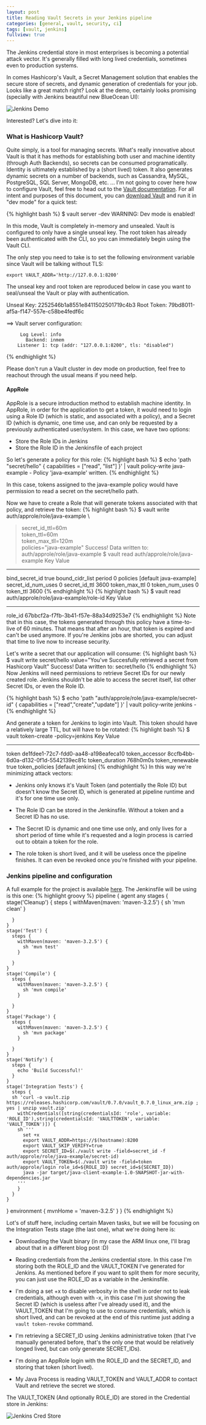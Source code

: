 ```yaml
---
layout: post
title: Reading Vault Secrets in your Jenkins pipeline
categories: [general, vault, security, ci]
tags: [vault, jenkins]
fullview: true
---
```

The Jenkins credential store in most enterprises is becoming a potential attack vector. It's generally filled with long lived credentials, sometimes even to production systems.

In comes Hashicorp's Vault, a Secret Management solution that enables the secure store of secrets, and dynamic generation of credentials for your job. Looks like a great match right? Look at the demo, certainly looks promising (specially with Jenkins beautiful new BlueOcean UI):

![Jenkins Demo](/assets/media/0OCENniTf9.gif "Jenkins Pipeline consuming secrets from Vault")

Interested? Let's dive into it:

### What is Hashicorp Vault?
Quite simply, is a tool for managing secrets. What's really innovative about Vault is that it has methods for establishing both user and machine identity (through Auth Backends), so secrets can be consumed programatically. Identity is ultimately established by a (short lived) token. It also generates dynamic secrets on a number of backends, such as Cassandra, MySQL, PostgreSQL, SQL Server, MongoDB, etc. ... I'm not going to cover here how to configure Vault, feel free to head out to the [Vault documentation](https://www.vaultproject.io/docs/index.html). For all intent and purposes of this document, you can [download Vault](https://www.vaultproject.io/downloads.html) and run it in "dev mode" for a quick test:

{% highlight bash %}
$ vault server -dev
WARNING: Dev mode is enabled!

In this mode, Vault is completely in-memory and unsealed.
Vault is configured to only have a single unseal key. The root
token has already been authenticated with the CLI, so you can
immediately begin using the Vault CLI.

The only step you need to take is to set the following
environment variable since Vault will be talking without TLS:

    export VAULT_ADDR='http://127.0.0.1:8200'

The unseal key and root token are reproduced below in case you
want to seal/unseal the Vault or play with authentication.

Unseal Key: 2252546b1a8551e8411502501719c4b3
Root Token: 79bd8011-af5a-f147-557e-c58be4fedf6c

==> Vault server configuration:

         Log Level: info
           Backend: inmem
        Listener 1: tcp (addr: "127.0.0.1:8200", tls: "disabled")
{% endhighlight %}

Please don't run a Vault cluster in dev mode on production, feel free to reachout through the usual means if you need help.

#### AppRole
AppRole is a secure introduction method to establish machine identity. In AppRole, in order for the application to get a token, it would need to login using a Role ID (which is static, and associated with a policy), and a Secret ID (which is dynamic, one time use, and can only be requested by a previously authenticated user/system. In this case, we have two options:
- Store the Role IDs in Jenkins
- Store the Role ID in the Jenkinsfile of each project

So let's generate a policy for this role:
{% highlight bash %}
$ echo 'path "secret/hello" {
  capabilities = ["read", "list"]
}' | vault policy-write java-example -
Policy 'java-example' written.
{% endhighlight %}

In this case, tokens assigned to the java-example policy would have permission to read a secret on the secret/hello path.

Now we have to create a Role that will generate tokens associated with that policy, and retrieve the token:
{% highlight bash %}
$ vault write auth/approle/role/java-example \
> secret_id_ttl=60m \
> token_ttl=60m \
> token_max_tll=120m \
> policies="java-example"
Success! Data written to: auth/approle/role/java-example
$ vault read auth/approle/role/java-example
Key                 Value
---                 -----
bind_secret_id      true
bound_cidr_list
period              0
policies            [default java-example]
secret_id_num_uses  0
secret_id_ttl       3600
token_max_ttl       0
token_num_uses      0
token_ttl           3600
{% endhighlight %}
{% highlight bash %}
$ vault read auth/approle/role/java-example/role-id
Key     Value
---     -----
role_id 67bbcf2a-f7fb-3b41-f57e-88a34d9253e7
{% endhighlight %}
Note that in this case, the tokens generated through this policy have a time-to-live of 60 minutes. That means that after an hour, that token is expired and can't be used anymore. If you're Jenkins jobs are shorted, you can adjust that time to live now to increase security.

Let's write a secret that our application will consume:
{% highlight bash %}
$ vault write secret/hello value="You've Succesfully retrieved a secret from Hashicorp Vault"
Success! Data written to: secret/hello
{% endhighlight %}
Now Jenkins will need permissions to retrieve Secret IDs for our newly created role. Jenkins shouldn't be able to access the secret itself, list other Secret IDs, or even the Role ID.

{% highlight bash %}
$ echo 'path "auth/approle/role/java-example/secret-id" {
  capabilities = ["read","create","update"]
}' | vault policy-write jenkins -
{% endhighlight %}

And generate a token for Jenkins to login into Vault. This token should have a relatively large TTL, but will have to be rotated:
{% highlight bash %}
$ vault token-create -policy=jenkins
Key             Value
---             -----
token           de1fdee1-72c7-fdd0-aa48-a198eafeca10
token_accessor  8ccfb4bb-6d0a-d132-0f1d-5542139ec81c
token_duration  768h0m0s
token_renewable true
token_policies  [default jenkins]
{% endhighlight %}
In this way we're minimizing attack vectors:
- Jenkins only knows it's Vault Token (and potentially the Role ID) but doesn't know the Secret ID, which is generated at pipeline runtime and it's for one time use only.

- The Role ID can be stored in the Jenkinsfile. Without a token and a Secret ID has no use.

- The Secret ID is dynamic and one time use only, and only lives for a short period of time while it's requested and a login process is carried out to obtain a token for the role.

- The role token is short lived, and it will be useless once the pipeline finishes. It can even be revoked once you're finished with your pipeline.

### Jenkins pipeline and configuration

A full example for the project is available [here](https://github.com/ncorrare/vault-java-example). The Jenkinsfile will be using is this one:
{% highlight groovy %}
pipeline {
  agent any
  stages { 
    stage('Cleanup') {
      steps {
        withMaven(maven: 'maven-3.2.5') {
          sh 'mvn clean'
        }
        
      }
    }
    stage('Test') {
      steps {
        withMaven(maven: 'maven-3.2.5') {
          sh 'mvn test'
        }
        
      }
    }
    stage('Compile') {
      steps {
        withMaven(maven: 'maven-3.2.5') {
          sh 'mvn compile'
        }
        
      }
    }
    stage('Package') {
      steps {
        withMaven(maven: 'maven-3.2.5') {
          sh 'mvn package'
        }
        
      }
    }
    stage('Notify') {
      steps {
        echo 'Build Successful!'
      }
    }
    stage('Integration Tests') {
      steps {
      sh 'curl -o vault.zip https://releases.hashicorp.com/vault/0.7.0/vault_0.7.0_linux_arm.zip ; yes | unzip vault.zip'
        withCredentials([string(credentialsId: 'role', variable: 'ROLE_ID'),string(credentialsId: 'VAULTTOKEN', variable: 'VAULT_TOKEN')]) {
        sh '''
          set +x
          export VAULT_ADDR=https://$(hostname):8200
          export VAULT_SKIP_VERIFY=true
          export SECRET_ID=$(./vault write -field=secret_id -f auth/approle/role/java-example/secret-id)
          export VAULT_TOKEN=$(./vault write -field=token auth/approle/login role_id=${ROLE_ID} secret_id=${SECRET_ID})
          java -jar target/java-client-example-1.0-SNAPSHOT-jar-with-dependencies.jar 
        '''
        }
      }
    }
  }
  environment {
    mvnHome = 'maven-3.2.5'
  }
}
{% endhighlight %}

Lot's of stuff here, including certain Maven tasks, but we will be focusing on the Integration Tests stage (the last one), what we're doing here is:
- Downloading the Vault binary (in my case the ARM linux one, I'll brag about that in a different blog post :D)

- Reading credentials from the Jenkins credential store. In this case I'm storing both the ROLE_ID and the VAULT_TOKEN I've generated for Jenkins. As mentioned before if you want to split them for more security, you can just use the ROLE_ID as a variable in the Jenkinsfile.

- I'm doing a set +x to disable verbosity in the shell in order not to leak credentials, although even with -x, in this case I'm just showing the Secret ID (which is useless after I've already used it), and the VAULT_TOKEN that I'm going to use to consume credentials, which is short lived, and can be revoked at the end of this runtime just adding a `vault token-revoke` command.

- I'm retrieving a SECRET_ID using Jenkins administrative token (that I've manually generated before, that's the only one that would be relatively longed lived, but can only generate SECRET_IDs).

- I'm doing an AppRole login with the ROLE_ID and the SECRET_ID, and storing that token (short lived).

- My Java Process is reading VAULT_TOKEN and VAULT_ADDR to contact Vault and retrieve the secret we stored.

The VAULT_TOKEN (And optionally ROLE_ID) are stored in the Credential store in Jenkins:

![Jenkins Cred Store](/assets/media/jenkins-cred-store.png "Jenkins Credential Store")
